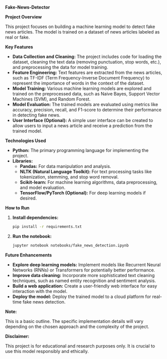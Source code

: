 **Fake-News-Detector**

**Project Overview**

This project focuses on building a machine learning model to detect fake news articles. The model is trained on a dataset of news articles labeled as real or fake.

**Key Features**

* **Data Collection and Cleaning:** The project includes code for loading the dataset, cleaning the text data (removing punctuation, stop words, etc.), and preprocessing the data for model training.
* **Feature Engineering:** Text features are extracted from the news articles, such as TF-IDF (Term Frequency-Inverse Document Frequency) to represent the importance of words in the context of the dataset.
* **Model Training:** Various machine learning models are explored and trained on the preprocessed data, such as Naive Bayes, Support Vector Machines (SVM), and Random Forest.
* **Model Evaluation:** The trained models are evaluated using metrics like accuracy, precision, recall, and F1-score to determine their performance in detecting fake news.
* **User Interface (Optional):** A simple user interface can be created to allow users to input a news article and receive a prediction from the trained model.

**Technologies Used**

* **Python:** The primary programming language for implementing the project.
* **Libraries:**
    * **Pandas:** For data manipulation and analysis.
    * **NLTK (Natural Language Toolkit):** For text processing tasks like tokenization, stemming, and stop word removal.
    * **Scikit-learn:** For machine learning algorithms, data preprocessing, and model evaluation.
    * **TensorFlow/PyTorch (Optional):** For deep learning models if desired.

**How to Run**

1. **Install dependencies:**
   ```bash
   pip install -r requirements.txt
   ```

2. **Run the notebook:**
   ```bash
   jupyter notebook notebooks/fake_news_detection.ipynb
   ```

**Future Enhancements**

* **Explore deep learning models:** Implement models like Recurrent Neural Networks (RNNs) or Transformers for potentially better performance.
* **Improve data cleaning:** Incorporate more sophisticated text cleaning techniques, such as named entity recognition and sentiment analysis.
* **Build a web application:** Create a user-friendly web interface for easy interaction with the model.
* **Deploy the model:** Deploy the trained model to a cloud platform for real-time fake news detection.

**Note:**

This is a basic outline. The specific implementation details will vary depending on the chosen approach and the complexity of the project.

**Disclaimer:**

This project is for educational and research purposes only. It is crucial to use this model responsibly and ethically. 

